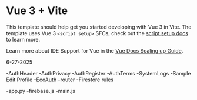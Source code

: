 # Vue 3 + Vite

This template should help get you started developing with Vue 3 in Vite. The template uses Vue 3 `<script setup>` SFCs, check out the [script setup docs](https://v3.vuejs.org/api/sfc-script-setup.html#sfc-script-setup) to learn more.

Learn more about IDE Support for Vue in the [Vue Docs Scaling up Guide](https://vuejs.org/guide/scaling-up/tooling.html#ide-support).

6-27-2025

-AuthHeader
-AuthPrivacy
-AuthRegister
-AuthTerms
-SystemLogs
-Sample Edit Profile
-EcoAuth
-router
-Firestore rules

-app.py
-firebase.js
-main.js